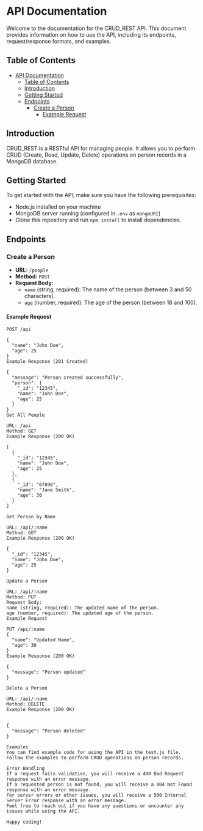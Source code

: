 # API Documentation

Welcome to the documentation for the CRUD_REST API. This document provides information on how to use the API, including its endpoints, request/response formats, and examples.

## Table of Contents

- [API Documentation](#api-documentation)
  - [Table of Contents](#table-of-contents)
  - [Introduction](#introduction)
  - [Getting Started](#getting-started)
  - [Endpoints](#endpoints)
    - [Create a Person](#create-a-person)
      - [Example Request](#example-request)

## Introduction

CRUD_REST is a RESTful API for managing people. It allows you to perform CRUD (Create, Read, Update, Delete) operations on person records in a MongoDB database.

## Getting Started

To get started with the API, make sure you have the following prerequisites:

- Node.js installed on your machine
- MongoDB server running (configured in `.env` as `mongoURI`)
- Clone this repository and run `npm install` to install dependencies.

## Endpoints

### Create a Person

- **URL:** `/people`
- **Method:** `POST`
- **Request Body:**
  - `name` (string, required): The name of the person (between 3 and 50 characters).
  - `age` (number, required): The age of the person (between 18 and 100).

#### Example Request

```
POST /api

{
  "name": "John Doe",
  "age": 25
}
Example Response (201 Created)

{
  "message": "Person created successfully",
  "person": {
    "_id": "12345",
    "name": "John Doe",
    "age": 25
  }
}
Get All People

URL: /api
Method: GET
Example Response (200 OK)

[
  {
    "_id": "12345",
    "name": "John Doe",
    "age": 25
  },
  {
    "_id": "67890",
    "name": "Jane Smith",
    "age": 30
  }
]

Get Person by Name

URL: /api/:name
Method: GET
Example Response (200 OK)

{
  "_id": "12345",
  "name": "John Doe",
  "age": 25
}

Update a Person

URL: /api/:name
Method: PUT
Request Body:
name (string, required): The updated name of the person.
age (number, required): The updated age of the person.
Example Request

PUT /api/:name
{
  "name": "Updated Name",
  "age": 30
}
Example Response (200 OK)

{
  "message": "Person updated"
}

Delete a Person

URL: /api/:name
Method: DELETE
Example Response (200 OK)


{
  "message": "Person deleted"
}

Examples
You can find example code for using the API in the test.js file. Follow the examples to perform CRUD operations on person records.

Error Handling
If a request fails validation, you will receive a 400 Bad Request response with an error message.
If a requested person is not found, you will receive a 404 Not Found response with an error message.
For server errors or other issues, you will receive a 500 Internal Server Error response with an error message.
Feel free to reach out if you have any questions or encounter any issues while using the API.

Happy coding!


